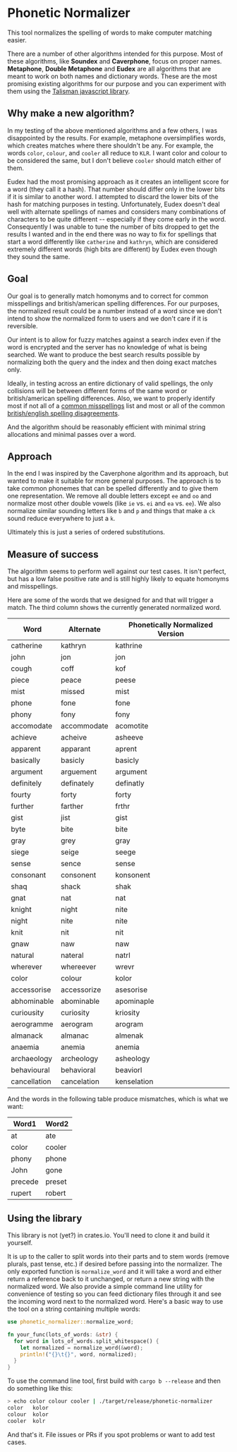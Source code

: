 # Phonetic Normalizer

This tool normalizes the spelling of words to make computer matching easier.

There are a number of other algorithms intended for this purpose. Most of these algorithms, like **Soundex** and **Caverphone**, focus on proper names. **Metaphone**, **Double Metaphone** and **Eudex** are all algorithms that are meant to work on both names and dictionary words. These are the most promising existing algorithms for our purpose and you can experiment with them using the [Talisman javascript library](https://yomguithereal.github.io/talisman/phonetics/).

## Why make a new algorithm?

In my testing of the above mentioned algorithms and a few others, I was disappointed by the results. For example, metaphone oversimplifies words, which creates matches where there shouldn't be any. For example, the words `color`, `colour`, and `cooler` all reduce to `KLR`.  I want color and colour to be considered the same, but I don't believe `cooler` should match either of them.

Eudex had the most promising approach as it creates an intelligent score for a word (they call it a hash). That number should differ only in the lower bits if it is similar to another word.  I attempted to discard the lower bits of the hash for matching purposes in testing.  Unfortunately, Eudex doesn't deal well with alternate spellings of names and considers many combinations of characters to be quite different -- especially if they come early in the word. Consequently I was unable to tune the number of bits dropped to get the results I wanted and in the end there was no way to fix for spellings that start a word differently like `catherine` and `kathryn`, which are considered extremely different words (high bits are different) by Eudex even though they sound the same.

## Goal

Our goal is to generally match homonyms and to correct for common misspellings and british/american spelling differences.  For our purposes, the normalized result could be a number instead of a word since we don't intend to show the normalized form to users and we don't care if it is reversible.

Our intent is to allow for fuzzy matches against a search index even if the word is encrypted and the server has no knowledge of what is being searched.  We want to produce the best search results possible by normalizing both the query and the index and then doing exact matches only.

Ideally, in testing across an entire dictionary of valid spellings, the only collisions will be between different forms of the same word or british/american spelling differences. Also, we want to properly identify most if not all of a [common misspellings](https://www.lexico.com/grammar/common-misspellings) list and most or all of the common [british/english spelling disagreements](http://www.tysto.com/uk-us-spelling-list.html). 

And the algorithm should be reasonably efficient with minimal string allocations and minimal passes over a word.

## Approach

In the end I was inspired by the Caverphone algorithm and its approach, but wanted to make it suitable for more general purposes.  The approach is to take common phonemes that can be spelled differently and to give them one representation. We remove all double letters except `ee` and `oo` and normalize most other double vowels (like `ie` vs. `ei` and `ea` vs. `ee`). We also normalize similar sounding letters like `b` and `p` and things that make a `ck` sound reduce everywhere to just a `k`.

Ultimately this is just a series of ordered substitutions.

## Measure of success

The algorithm seems to perform well against our test cases. It isn't perfect, but has a low false positive rate and is still highly likely to equate homonyms and misspellings.

Here are some of the words that we designed for and that will trigger a match. The third column shows the currently generated normalized word.

| Word  | Alternate | Phonetically Normalized Version |
| ----- | --------- | --------------------------------|
| catherine | kathryn | kathrine |
| john | jon | jon |
| cough | coff | kof |
| piece | peace | peese |
| mist | missed | mist |
| phone | fone | fone |
| phony | fony | fony |
| accomodate | accommodate | acomotite |
| achieve | acheive | asheeve |
| apparent | apparant | aprent |
| basically | basicly | basicly |
| argument | arguement | argument |
| definitely | definately | definatly |
| fourty | forty | forty |
| further | farther | frthr |
| gist | jist | gist |
| byte | bite | bite |
| gray | grey | gray |
| siege | seige | seege |
| sense | sence | sense |
| consonant | consonent | konsonent |
| shaq | shack | shak |
| gnat | nat | nat |
| knight | night | nite |
| night | nite | nite |
| knit | nit | nit |
| gnaw | naw | naw |
| natural | nateral | natrl |
| wherever | whereever | wrevr |
| color | colour | kolor |
| accessorise | accessorize | asesorise |
| abhominable | abominable | apominaple |
| curiousity | curiosity | kriosity |
| aerogramme | aerogram | arogram |
| almanack | almanac | almenak |
| anaemia | anemia | anemia |
| archaeology | archeology | asheology |
| behavioural | behavioral | beaviorl |
| cancellation | cancelation | kenselation |

And the words in the following table produce mismatches, which is what we want:

| Word1 | Word2 |
| ----- | ----- |
| at | ate |
| color | cooler |
| phony | phone |
| John | gone |
| precede | preset |
| rupert | robert |

## Using the library

This library is not (yet?) in crates.io. You'll need to clone it and build it yourself.

It is up to the caller to split words into their parts and to stem words (remove plurals, past tense, etc.) if desired before passing into the normalizer.  The only exported function is `normalize_word` and it will take a word and either return a reference back to it unchanged, or return a new string with the normalized word.  We also provide a simple command line utility for convenience of testing so you can feed dictionary files through it and see the incoming word next to the normalized word.  Here's a basic way to use the tool on a string containing multiple words:

```rust
use phonetic_normalizer::normalize_word;

fn your_func(lots_of_words: &str) {
  for word in lots_of_words.split_whitespace() {
    let normalized = normalize_word(&word);
    println!("{}\t{}", word, normalized);
  }
}
```

To use the command line tool, first build with `cargo b --release` and then do something like this:

```bash
> echo color colour cooler | ./target/release/phonetic-normalizer
color   kolor
colour  kolor
cooler  kolr
```

And that's it. File issues or PRs if you spot problems or want to add test cases.